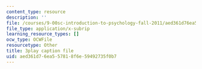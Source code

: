 ```yaml
---
content_type: resource
description: ''
file: /courses/9-00sc-introduction-to-psychology-fall-2011/aed361d76ea557818f6e59492735f0b7_gRe7dy2HSTg.vtt
file_type: application/x-subrip
learning_resource_types: []
ocw_type: OCWFile
resourcetype: Other
title: 3play caption file
uid: aed361d7-6ea5-5781-8f6e-59492735f0b7
---
```

